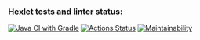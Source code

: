 ### Hexlet tests and linter status:
[![Java CI with Gradle](https://github.com/akhroman/java-project-lvl1/actions/workflows/gradle.yml/badge.svg)](https://github.com/akhroman/java-project-lvl1/actions/workflows/gradle.yml)
[![Actions Status](https://github.com/akhroman/java-project-lvl1/workflows/hexlet-check/badge.svg)](https://github.com/akhroman/java-project-lvl1/actions)
[![Maintainability](https://api.codeclimate.com/v1/badges/a99a88d28ad37a79dbf6/maintainability)](https://codeclimate.com/github/codeclimate/codeclimate/maintainability)
